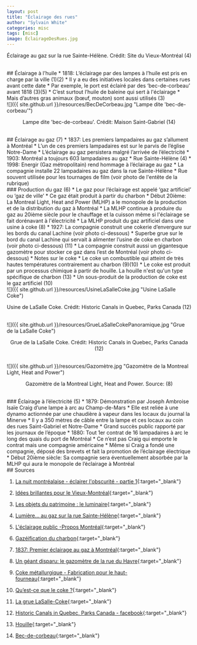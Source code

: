 ```yaml
---
layout: post
title: "Éclairage des rues"
author: "Sylvain White"
categories: misc
tags: [misc]
image: ÉclairageDesRues.jpg
---
```

<p style="text-align: center;">Éclairage au gaz sur la rue Sainte-Hélène. Crédit: Site du Vieux-Montréal (4)</p>

<br/>
## Éclairage à l’huile
* 1818: L’éclairage par des lampes à l’huile est pris en charge par la ville (1)(2)
* Il y a eu des initiatives locales dans certaines rues avant cette date   
  * Par exemple, le port est éclairé par des ‘bec-de-corbeau’ avant 1818 (3)(5)
* C’est surtout l’huile de baleine qui sert à l'éclairage
  * Mais d’autres gras animaux (bœuf, mouton) sont aussi utilisés (3)

<br/>
![]({{ site.github.url }}/resources/BecDeCorbeau.jpg "Lampe dite 'bec-de-corbeau'")

<p style="text-align: center;">Lampe dite 'bec-de-corbeau'. Crédit: Maison Saint-Gabriel (14)</p>

<br/>
## Éclairage au gaz (7)
* 1837: Les premiers lampadaires au gaz s’allument à Montréal
  * L’un de ces premiers lampadaires est sur le parvis de l’église Notre-Dame
* L’éclairage au gaz persistera malgré l’arrivée de l’électricité
  * 1903: Montréal a toujours 603 lampadaires au gaz
* Rue Sainte-Hélène (4)
  * 1998: Energir (Gaz métropolitain) rend hommage à l’éclairage au gaz
  * La compagnie installe 22 lampadaires au gaz dans la rue Sainte-Hélène
  * Rue souvent utilisée pour les tournages de film (voir photo de l'entête de la rubrique)

<br/>
### Production du gaz (6)
* Le gaz pour l’éclairage est appelé ‘gaz artificiel’ ou ‘gaz de ville’
  * Ce gaz était produit à partir du charbon
  * Début 20ième: La Montreal Light, Heat and Power (MLHP) a le monopole de la production et de la distribution du gaz à Montréal
  * La MLHP continue à produire du gaz au 20ième siècle pour le chauffage et la cuisson même si l'éclairage se fait dorénavant à l'électricité
* La MLHP produit du gaz artificiel dans une usine à coke (8)
  * 1927: La compagnie construit une cokerie d’envergure sur les bords du canal Lachine (voir photo ci-dessous)
  * Superbe grue sur le bord du canal Lachine qui servait à alimenter l’usine de coke en charbon (voir photo ci-dessous) (11) 
  * La compagnie construit aussi un gigantesque gazomètre pour stocker ce gaz dans l’est de Montréal (voir photo ci-dessous)
* Notes sur le coke
  * Le coke un combustible qui atteint de très hautes températures contrairement au charbon (9)(10)
  * Le coke est produit par un processus chimique à partir de houille. La houille n'est qu'un type spécifique de charbon (13)
  * Un sous-produit de la production de coke est le gaz artificiel (10)
 
<br/>
![]({{ site.github.url }}/resources/UsineLaSalleCoke.jpg "Usine LaSalle Coke")

<p style="text-align: center;">Usine de LaSalle Coke. Crédit: Historic Canals in Quebec, Parks Canada (12)</p>

<br/>
![]({{ site.github.url }}/resources/GrueLaSalleCokePanoramique.jpg "Grue de la LaSalle Coke")

<p style="text-align: center;">Grue de la LaSalle Coke. Crédit: Historic Canals in Quebec, Parks Canada (12)</p>

<br/>
![]({{ site.github.url }}/resources/Gazomètre.jpg "Gazomètre de la Montreal Light, Heat and Power")

<p style="text-align: center;">Gazomètre de la Montreal Light, Heat and Power. Source: (8)</p>

<br/>
### Éclairage à l’électricité (5)
* 1879: Démonstration par Joseph Ambroise Isaïe Craig d’une lampe à arc au Champ-de-Mars
  * Elle est reliée à une dynamo actionnée par une chaudière à vapeur dans les locaux du journal la Minerve 
  * Il y a 350 mètres de câble entre la lampe et ces locaux au coin des rues Saint-Gabriel et Notre-Dame
  * Grand succès public rapporté par les journaux de l’époque
* 1880: Tout 1er contrat de 16 lampadaires à arc le long des quais du port de Montréal
  * Ce n’est pas Craig qui emporte le contrat mais une compagnie américaine
  * Même si Craig a fondé une compagnie, déposé des brevets et fait la promotion de l’éclairage électrique
  * Début 20ième siècle: Sa compagnie sera éventuellement absorbée par la MLHP qui aura le monopole de l’éclairage à Montréal

<br/>
## Sources

1. [La nuit montréalaise - éclairer l'obscurité - partie 1](https://zonecampus.ca/un-peu-dhistoire-la-nuit-montrealaise-partie-1-eclairer-lobscurite/){:target="_blank"}

2. [Idées brillantes pour le Vieux-Montréal](https://www.erudit.org/en/journals/continuite/2004-n103-continuite1056823/15713ac.pdf){:target="_blank"}

3. [Les objets du patrimoine : le luminaire](https://chroniquesbeauceronnes.wordpress.com/2017/02/19/les-objets-du-patrimoine-le-luminaire-2/){:target="_blank"}

4. [Lumière... au gaz sur la rue Sainte-Hélène](https://www.vieux.montreal.qc.ca/planlum/helen.htm){:target="_blank"}

5. [L'éclairage public -Propos Montréal](https://proposmontreal.com/index.php/eclairage-public/){:target="_blank"}

6. [Gazéification du charbon](https://www.thecanadianencyclopedia.ca/fr/article/charbon-gazeification-du){:target="_blank"}

7. [1837: Premier éclairage au gaz à Montréal](https://jonathanlemire.com/articles/chroniques-2015/1837-premier-eclairage-au-gaz-a-montreal/){:target="_blank"}

8. [Un géant disparu: le gazomètre de la rue du Havre](https://ville.montreal.qc.ca/memoiresdesmontrealais/un-geant-disparu-le-gazometre-de-la-rue-du-havre){:target="_blank"}

9. [Coke métallurgique - Fabrication pour le haut-fourneau](https://www.techniques-ingenieur.fr/base-documentaire/materiaux-th11/metaux-ferreux-elaboration-du-metal-primaire-42366210/coke-metallurgique-m7340/){:target="_blank"}

10. [Qu’est-ce que le coke ?](https://www.connaissancedesenergies.org/questions-et-reponses-energies/quest-ce-que-le-coke){:target="_blank"}

11. [La grue LaSalle-Coke](https://parcs.canada.ca/lhn-nhs/qc/canallachine/culture/architecture/grue-lasalle-coke-crane){:target="_blank"}

12. [Historic Canals in Quebec, Parks Canada - facebook](https://www.facebook.com/122314248344504/posts/the-lasalle-coke-crane-had-rare-technological-components-for-the-time-the-crane-/396047580971168/){:target="_blank"}

13. [Houille](https://fr.wikipedia.org/wiki/Houille){:target="_blank"}

14. [Bec-de-corbeau](https://maisonsaintgabriel.ca/bec-de-corbeau/){:target="_blank"}


